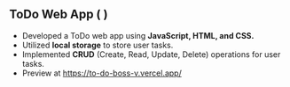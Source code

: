 ## ToDo Web App ( )

- Developed a ToDo web app using **JavaScript, HTML, and CSS.**
- Utilized **local storage** to store user tasks.
- Implemented **CRUD** (Create, Read, Update, Delete) operations for user tasks.
- Preview at https://to-do-boss-v.vercel.app/
